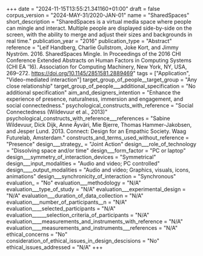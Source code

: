+++
date = "2024-11-15T13:55:21.341160+01:00"
draft = false
corpus_version = "2024-MAY-31/2020-JAN-01"
name = "SharedSpaces"
short_description = "SharedSpaces is a virtual media space where people can mingle and interact. Multiple people are displayed side-by-side on the screen, with the ability to merge and adjust their sizes and backgrounds in real time."
publication_year = "2016"
publication_type = "Abstract"
reference = "Leif Handberg, Charlie Gullstrom, Joke Kort, and Jimmy Nyström. 2016. SharedSpaces Mingle. In Proceedings of the 2016 CHI Conference Extended Abstracts on Human Factors in Computing Systems (CHI EA '16). Association for Computing Machinery, New York, NY, USA, 269–272. https://doi.org/10.1145/2851581.2889469"
tags = ["Application", "Video-mediated interaction"]
target_group_of_people__target_group = "Any close relationship"
target_group_of_people___additional_specification = "No additional specification"
aim_and_designers_intention = "Enhance the experience of presence, naturalness, immersion and engagement, and social connectedness."
psychological_constructs_with_reference = "Social Connectedness (Wildevuur et al., 2013)"
psychological_constructs_with_reference___references = "Sabine Wildevuur, Dick Dijk, Anne Äyväri, Mie Bjerre, Thomas Hammer-Jakobsen, and Jesper Lund. 2013. Connect: Design for an Empathic Society. Waag Futurelab, Amsterdam."
constructs_and_terms_used_without_reference = "Presence"
design___strategy_ = "Joint Action"
design___role_of_technology = "Dissolving space and/or time"
design___form_factor = "PC or laptop"
design___symmetry_of_interaction_devices = "Symmetrical"
design___input_modalities = "Audio and video; PC controlled"
design____output_modalities = "Audio and video; Graphics, visuals, icons, animations"
design___synchronicity_of_interaction = "Synchronous"
evaluation_ = "No"
evaluation___methodology = "N/A"
evaluation___type_of_study = "N/A"
evaluation___experimental_design = "N/A"
evaluation___duration_of_data_collection = "N/A"
evaluation___number_of_participants__n = "N/A"
evaluation____selected_participants = "N/A"
evaluation______selection_criteria_of_participants = "N/A"
evaluation____measurements_and_instruments_with_reference = "N/A"
evaluation____measurements_and_instruments___references = "N/A"
ethical_concerns = "No"
consideration_of_ethical_issues_in_design_descisions = "No"
ethical_issues_addressed = "N/A"
+++
